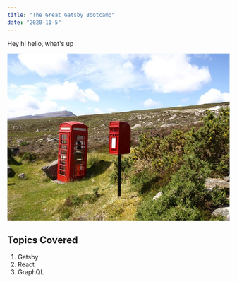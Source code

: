 ```yaml
---
title: "The Great Gatsby Bootcamp"
date: "2020-11-5"
---
```


Hey hi hello, what's up

![red British phonebooth on the side of a green hill](./phone.jpg)

## Topics Covered

1. Gatsby
2. React
3. GraphQL